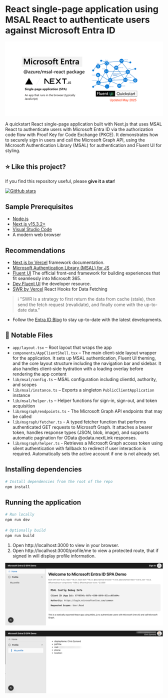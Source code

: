 # React single-page application using MSAL React to authenticate users against Microsoft Entra ID

<p align="center">
<img src="images/repository-open-graph-template.png" width="600"/>
</p>

A quickstart React single-page application built with Next.js that uses MSAL React to authenticate users with Microsoft Entra ID via the authorization code flow with Proof Key for Code Exchange (PKCE). It demonstrates how to securely sign in users and call the Microsoft Graph API, using the Microsoft Authentication Library (MSAL) for authentication and Fluent UI for styling.

## ⭐ Like this project?  

If you find this repository useful, please **give it a star**!  

[![GitHub stars](https://img.shields.io/github/stars/dwarfered/react-spa-msal-entra-id-quickstart.svg?style=social)](https://github.com/dwarfered/react-spa-msal-entra-id-quickstart/stargazers)

## Sample Prerequisites

- [Node.js](https://nodejs.org/en/download/)
- [Next.js v15.3.2+](https://nextjs.org/docs/getting-started/installation)
- [Visual Studio Code](https://code.visualstudio.com/download)
- A modern web browser

## Recommendations

- [Next.js by Vercel](https://nextjs.org/docs) framework documentation.
- [Microsoft Authentication Library (MSAL) for JS](https://github.com/AzureAD/microsoft-authentication-library-for-js)
- [Fluent UI](https://developer.microsoft.com/en-us/fluentui#/) The official front-end framework for building experiences that fit seamlessly into Microsoft 365.
- [Dev Fluent UI](https://react.fluentui.dev/?path=/docs/concepts-introduction--docs) the developer resource.
- [SWR by Vercel](https://swr.vercel.app) React Hooks for Data Fetching
> :information_source: "SWR is a strategy to first return the data from cache (stale), then send the fetch request (revalidate), and finally come with the up-to-date data."
- Follow the [Entra ID Blog](https://techcommunity.microsoft.com/t5/microsoft-entra-blog/bg-p/Identity) to stay up-to-date with the latest developments.

## 📁 Notable Files

- `app/layout.tsx` – Root layout that wraps the app
- `components/AppClientShell.tsx` – The main client-side layout wrapper for the application. It sets up MSAL authentication, Fluent UI theming, and the core layout structure including the navigation bar and sidebar. It also handles client-side hydration with a loading overlay before rendering the app content
- `lib/msal/config.ts` – MSAL configuration including clientId, authority, and scopes
- `lib/msal/instance.ts` – Exports a singleton `PublicClientApplication` instance
- `lib/msal/helper.ts` – Helper functions for sign-in, sign-out, and token acquisition
- `lib/msgraph/endpoints.ts` - The Microsoft Graph API endpoints that may be called
- `lib/msgraph/fetcher.ts` - A typed fetcher function that performs authenticated GET requests to Microsoft Graph. It attaches a bearer token, handles response types (JSON, blob, image), and supports automatic pagination for OData @odata.nextLink responses.
- `lib/msgraph/helper.ts` -  Retrieves a Microsoft Graph access token using silent authentication with fallback to redirect if user interaction is required. Automatically sets the active account if one is not already set.

## Installing dependencies
```bash
# Install dependencies from the root of the repo
npm install
```
## Running the application
```bash
# Run locally
npm run dev

# Optionally build
npm run build
```

1. Open http://localhost:3000 to view in your browser.
2. Open http://localhost:3000/profile/me to view a protected route, that if signed in will display profile information.

<p align="center">
  <img src="images/image1.png" width="600">
</p>
<p align="center">
  <img src="images/image2.png" width="600">
</p>
